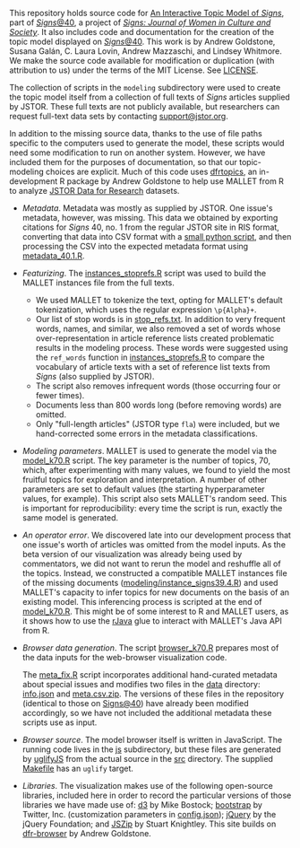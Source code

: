 
This repository holds source code for [An Interactive Topic Model of *Signs*][s40], part of [*Signs*@40](http://signsat40.signsjournal.org), a project of [*Signs: Journal of Women in Culture and Society*](http://signsjournal.org). It also includes code and documentation for the creation of the topic model displayed on [*Signs*@40][s40]. This work is by Andrew Goldstone, Susana Galán, C. Laura Lovin, Andrew Mazzaschi, and Lindsey Whitmore. We make the source code available for modification or duplication (with attribution to us) under the terms of the MIT License. See [LICENSE](LICENSE).

The collection of scripts in the `modeling` subdirectory were used to create the topic model itself from a collection of full texts of *Signs* articles supplied by JSTOR. These full texts are not publicly available, but researchers can request full-text data sets by contacting <support@jstor.org>.

In addition to the missing source data, thanks to the use of file paths specific to the computers used to generate the model, these scripts would need some modification to run on another system. However, we have included them for the purposes of documentation, so that our topic-modeling choices are explicit. Much of this code uses [dfrtopics](http://github.com/agoldst/dfrtopics), an in-development R package by Andrew Goldstone to help use MALLET from R to analyze [JSTOR Data for Research][dfr] datasets.

- *Metadata*. Metadata was mostly as supplied by JSTOR. One issue's metadata, however, was missing. This data we obtained by exporting citations for *Signs* 40, no. 1 from the regular JSTOR site in RIS format, converting that data into CSV format with a [small python script](https://github.com/agoldst/mla14/blob/master/mlaib2014/aggregate_ris.py), and then processing the CSV into the expected metadata format using [metadata_40.1.R](modeling/metadata_40.1.R).

- *Featurizing*. The [instances_stoprefs.R][inst] script was used to build the MALLET instances file from the full texts.

    + We used MALLET to tokenize the text, opting for MALLET's default tokenization, which uses the regular expression `\p{Alpha}+`.
    + Our list of stop words is in [stop_refs.txt](modeling/stoplist/stop_refs.txt). In addition to very frequent words, names, and similar, we also removed a set of words whose over-representation in article reference lists created problematic results in the modeling process. These words were suggested using the `ref_words` function in [instances_stoprefs.R][inst] to compare the vocabulary of article texts with a set of reference list texts from *Signs* (also supplied by JSTOR).
    + The script also removes infrequent words (those occurring four or fewer times).
    + Documents less than 800 words long (before removing words) are omitted.
    + Only "full-length articles" (JSTOR type `fla`) were included, but we hand-corrected some errors in the metadata classifications.

- *Modeling parameters*. MALLET is used to generate the model via the [model_k70.R][model] script. The key parameter is the number of topics, 70, which, after experimenting with many values, we found to yield the most fruitful topics for exploration and interpretation. A number of other parameters are set to default values (the starting hyperparameter values, for example). This script also sets MALLET's random seed. This is important for reproducibility: every time the script is run, exactly the same model is generated.

- *An operator error*. We discovered late into our development process that one issue's worth of articles was omitted from the model inputs. As the beta version of our visualization was already being used by commentators, we did not want to rerun the model and reshuffle all of the topics. Instead, we constructed a compatible MALLET instances file of the missing documents ([modeling/instance_signs39.4.R](modeling/instance_signs39.4.R)) and used MALLET's capacity to infer topics for new documents on the basis of an existing model. This inferencing process is scripted at the end of [model_k70.R][model]. This might be of some interest to R and MALLET users, as it shows how to use the [rJava](http://www.rforge.net/rJava/) glue to interact with MALLET's Java API from R.

- *Browser data generation*. The script [browser_k70.R](modeling/browser_k70.R) prepares most of the data inputs for the web-browser visualization code.

    The [meta_fix.R](modeling/meta_fix.R) script incorporates additional hand-curated metadata about special issues and modifies two files in the [data](data/) directory: [info.json](data/info.json) and [meta.csv.zip](data/meta.csv.zip). The versions of these files in the repository (identical to those on [Signs@40][s40]) have already been modified accordingly, so we have not included the additional metadata these scripts use as input.

- *Browser source*. The model browser itself is written in JavaScript. The running code lives in the [js](js/) subdirectory, but these files are generated by [uglifyJS](http://github.com/mishoo/UglifyJS2) from the actual source in the [src](src/) directory. The supplied [Makefile](Makefile) has an `uglify` target.

- *Libraries*. The visualization makes use of the following open-source libraries, included here in order to record the particular versions of those libraries we have made use of:
[d3](http://d3js.org) by Mike Bostock;
[bootstrap](http://getbootstrap.com/) by Twitter, Inc. (customization parameters in [config.json](config.json));
[jQuery](http://jquery.com) by the jQuery Foundation; and
[JSZip](http://stuk.github.io/jszip/) by Stuart Knightley.
This site builds on [dfr-browser](http://agoldst.github.io/dfr-browser/) by
Andrew Goldstone.

[s40]: http://signsat40.signsjournal.org/topic-model
[inst]: modeling/instances_stoprefs.R
[model]: modeling/model_k70.R
[dfr]: http://dfr.jstor.org
